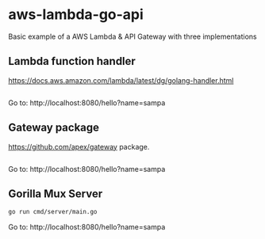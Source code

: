 # aws-lambda-go-api

Basic example of a AWS Lambda & API Gateway with three implementations

## Lambda function handler
https://docs.aws.amazon.com/lambda/latest/dg/golang-handler.html
```sh

```
Go to: 
http://localhost:8080/hello?name=sampa


## Gateway package
https://github.com/apex/gateway package.

```sh

```
Go to: 
http://localhost:8080/hello?name=sampa

## Gorilla Mux Server

```sh
go run cmd/server/main.go
```
Go to: 
http://localhost:8080/hello?name=sampa



